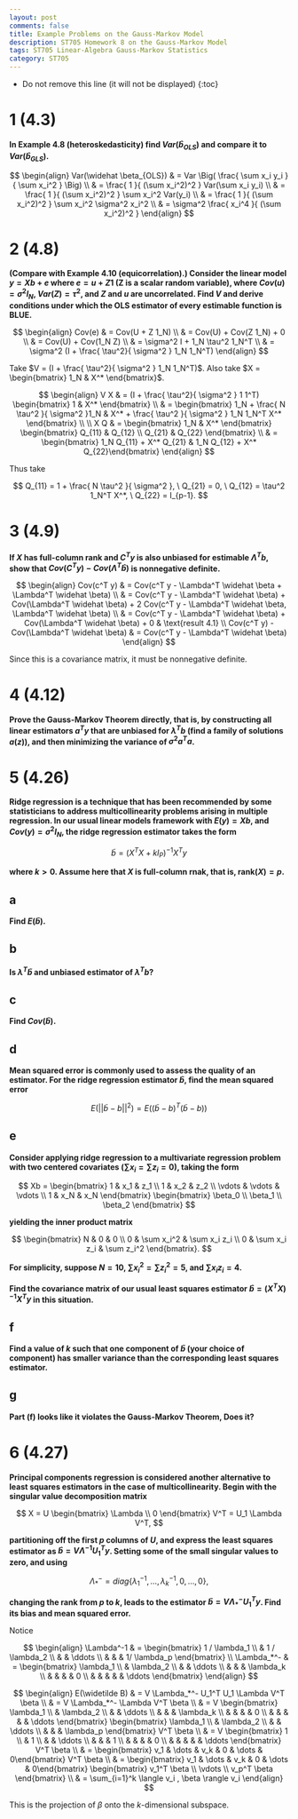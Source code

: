 ```yaml
---
layout: post
comments: false
title: Example Problems on the Gauss-Markov Model
description: ST705 Homework 8 on the Gauss-Markov Model
tags: ST705 Linear-Algebra Gauss-Markov Statistics
category: ST705
---
```


* Do not remove this line (it will not be displayed)
{:toc}

# 1 (4.3)
**In Example 4.8 (heteroskedasticity) find $Var(\widehat b_{OLS})$ and compare it to $Var(\widehat b_{GLS})$.**

$$
	\begin{align}
		Var(\widehat  \beta_{OLS}) & = Var \Big( \frac{ \sum x_i y_i }{ \sum x_i^2 } \Big) \\
			& = \frac{ 1 }{ (\sum x_i^2)^2 } Var(\sum x_i y_i) \\
			& = \frac{ 1 }{ (\sum x_i^2)^2 } \sum x_i^2 Var(y_i) \\
			& = \frac{ 1 }{ (\sum x_i^2)^2 }  \sum x_i^2 \sigma^2 x_i^2 \\
			& = \sigma^2 \frac{ x_i^4 }{ (\sum x_i^2)^2 } 
	\end{align}
$$


# 2 (4.8)
**(Compare with Example 4.10 (equicorrelation).) Consider the linear model $y = Xb + e$ where $e = u + Z 1$ (Z is a scalar random variable), where $Cov(u) = \sigma^2 I_N$, $Var(Z) = \tau^2$, and $Z$ and $u$ are uncorrelated. Find $V$ and derive conditions under which the OLS estimator of every estimable function is BLUE.**

$$
	\begin{align}
		Cov(e) & = Cov(U + Z 1_N) \\
			& = Cov(U) + Cov(Z 1_N) + 0 \\
			& = Cov(U) + Cov(1_N Z) \\
			& = \sigma^2 I + 1_N \tau^2 1_N^T \\
			& = \sigma^2 (I + \frac{ \tau^2}{ \sigma^2 } 1_N 1_N^T)
	\end{align}
$$

Take $V = (I + \frac{ \tau^2}{ \sigma^2 } 1_N 1_N^T)$. Also take $X = \begin{bmatrix} 1_N & X^* \end{bmatrix}$.

$$
	\begin{align}
		V X & = (I + \frac{ \tau^2}{ \sigma^2 } 1 1^T) \begin{bmatrix} 1 & X^* \end{bmatrix} \\
			& = \begin{bmatrix} 1_N + \frac{ N \tau^2 }{ \sigma^2 }1_N & X^* + \frac{ \tau^2 }{ \sigma^2 } 1_N 1_N^T X^* \end{bmatrix} \\ \\
		X Q & = \begin{bmatrix} 1_N & X^* \end{bmatrix} 
			\begin{bmatrix}
				Q_{11} & Q_{12} \\
				Q_{21} & Q_{22}
			\end{bmatrix} \\
			& = \begin{bmatrix} 1_N Q_{11} + X^* Q_{21} & 1_N Q_{12} + X^* Q_{22}\end{bmatrix}
	\end{align}
$$

Thus take 

$$
Q_{11} = 1 + \frac{ N \tau^2 }{ \sigma^2 }, \ Q_{21} = 0, \ Q_{12} = \tau^2 1_N^T X^*, \ Q_{22} = I_{p-1}.
$$


# 3 (4.9)
**If $X$ has full-column rank and $C^T y$ is also unbiased for estimable $\Lambda^T b$, show that $Cov(C^T y) - Cov(\Lambda^T \widehat b)$ is nonnegative definite.**

$$
	\begin{align}
		Cov(c^T y) & = Cov(c^T y - \Lambda^T \widehat \beta + \Lambda^T \widehat \beta) \\
			& = Cov(c^T y - \Lambda^T \widehat \beta) + Cov(\Lambda^T \widehat \beta) + 2 Cov(c^T y - \Lambda^T \widehat \beta, \Lambda^T \widehat \beta) \\
			& = Cov(c^T y - \Lambda^T \widehat \beta) + Cov(\Lambda^T \widehat \beta) + 0 & \text{result 4.1} \\
		Cov(c^T y) - Cov(\Lambda^T \widehat \beta) & = Cov(c^T y - \Lambda^T \widehat \beta) 
	\end{align}
$$

Since this is a covariance matrix, it must be nonnegative definite.

# 4 (4.12)
**Prove the Gauss-Markov Theorem directly, that is, by constructing all linear estimators $a^T y$ that are unbiased for $\lambda^T b$ (find a family of solutions $a(z)$), and then minimizing the variance of $\sigma^2 a^T a$.**




# 5 (4.26)
**Ridge regression is a technique that has been recommended by some statisticians to address multicollinearity problems arising in multiple regression. In our usual linear models framework with $E(y) = X b$, and $Cov(y) = \sigma^2 I_N$, the ridge regression estimator takes the form**

$$
\widetilde b = (X^T X + k I_P)^{-1} X^T y
$$

**where $k>0$. Assume here that $X$ is full-column rnak, that is, $\text{rank}( X ) = p$.**

## a
**Find $E(\widetilde b)$.**




## b
**Is $\lambda^T \widetilde b$ and unbiased estimator of $\lambda^T b$?**



## c
**Find $Cov(\widetilde b)$.**



## d
**Mean squared error is commonly used to assess the quality of an estimator. For the ridge regression estimator $\widetilde  b$, find the mean squared error**

$$
E\Big(||\widetilde b - b ||^2\Big) = E\Big( (\widetilde  b - b)^T(\widetilde b - b) \Big)
$$




## e
**Consider applying ridge regression to a multivariate regression problem with two centered covariates ($\sum x_i = \sum z_i = 0$), taking the form**


$$
Xb = 
\begin{bmatrix}
	1 & x_1 & z_1 \\
	1 & x_2 & z_2 \\
	\vdots & \vdots & \vdots \\
	1 & x_N & x_N
\end{bmatrix}
\begin{bmatrix}
	\beta_0 \\
	\beta_1 \\
	\beta_2
\end{bmatrix}
$$


**yielding the inner product matrix**


$$
\begin{bmatrix}
	N & 0 & 0 \\
	0 & \sum x_i^2 & \sum x_i z_i \\
	0 & \sum x_i z_i & \sum z_i^2
\end{bmatrix}.
$$


**For simplicity, suppose $N = 10$, $\sum x_i^2 = \sum z_i^2 = 5$, and $\sum x_i z_i = 4$.**



**Find the covariance matrix of our usual least squares estimator $\widehat b = (X^T X)^{-1} X^T y$ in this situation.**




## f
**Find a value of $k$ such that one component of $\widetilde  b$ (your choice of component) has smaller variance than the corresponding least squares estimator.**




## g
**Part (f) looks like it violates the Gauss-Markov Theorem, Does it?**



# 6 (4.27)
**Principal components regression is considered another alternative to least squares estimators in the case of multicollinearity. Begin with the singular value decomposition matrix**

$$
X = U
\begin{bmatrix}
	\Lambda \\
	0
\end{bmatrix}
V^T = 
U_1 \Lambda V^T,
$$

**partitioning off the first $p$ columns of $U$, and express the least squares estimator as $\widehat b = V \Lambda^{-1} U_1^T y$.
Setting some of the small singular values to zero, and using**

$$
\Lambda_*^- = diag\{\lambda_1^{-1}, \dots , \lambda_k^{-1}, 0, \dots , 0\},
$$ 

**changing the rank from $p$ to $k$, leads to the estimator $\widetilde b = V \Lambda_*^- U_1^T y$. Find its bias and mean squared error.**

Notice

$$
\begin{align}
	\Lambda^-1 & = \begin{bmatrix}
			1 / \lambda_1  \\
			& 1 / \lambda_2 \\
			& & \ddots \\
			& & & 1/ \lambda_p
		\end{bmatrix} \\
	\Lambda_*^- & = \begin{bmatrix}
			\lambda_1  \\
			& \lambda_2 \\
			& & \ddots \\
			& & & \lambda_k \\
			& & & & 0 \\
			& & & & & \ddots
		\end{bmatrix}
\end{align}
$$


$$
\begin{align}
E(\widetilde B) & = V \Lambda_*^- U_1^T U_1 \Lambda V^T \beta \\
	& = V \Lambda_*^- \Lambda V^T \beta \\
	& = V  
		\begin{bmatrix}
			\lambda_1  \\
			& \lambda_2 \\
			& & \ddots \\
			& & & \lambda_k \\
			& & & & 0 \\
			& & & & & \ddots
		\end{bmatrix} 
		\begin{bmatrix}
			\lambda_1  \\
			& \lambda_2 \\
			& & \ddots \\
			& & & \lambda_p
		\end{bmatrix}
		V^T \beta \\
	& = V 
		\begin{bmatrix}
			1 \\
			& 1 \\
			& & \ddots \\
			& & & 1 \\
			& & & & 0 \\
			& & & & & \ddots
		\end{bmatrix}
		V^T \beta \\
	& = \begin{bmatrix} v_1 & \dots & v_k & 0 & \dots & 0\end{bmatrix} V^T \beta \\
	& = \begin{bmatrix} v_1 & \dots & v_k & 0 & \dots & 0\end{bmatrix}
		\begin{bmatrix}
				v_1^T \beta \\
				\vdots \\
				v_p^T \beta
			\end{bmatrix} \\
		& = \sum_{i=1}^k \langle v_i , \beta \rangle v_i
\end{align}
$$

This is the projection of $\beta$ onto the $k$-dimensional subspace.